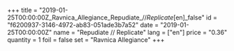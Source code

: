 +++
title = "2019-01-25T00:00:00Z_Ravnica_Allegiance_Repudiate_//_Replicate_[en]_false"
id = "f6200937-3146-4972-ab83-051ade3b7a52"
date = "2019-01-25T00:00:00Z"
name = "Repudiate // Replicate"
lang = ["en"]
price = "0.36"
quantity = 1
foil = false
set = "Ravnica Allegiance"
+++
